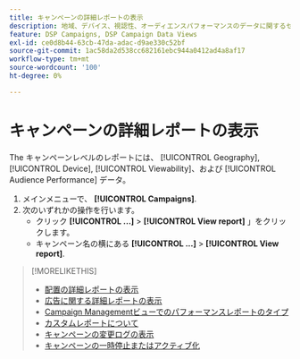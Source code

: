```yaml
---
title: キャンペーンの詳細レポートの表示
description: 地域、デバイス、視認性、オーディエンスパフォーマンスのデータに関するセクションを含む、キャンペーンレベルのレポートを開く方法について説明します。
feature: DSP Campaigns, DSP Campaign Data Views
exl-id: ce0d8b44-63cb-47da-adac-d9ae330c52bf
source-git-commit: 1ac58da2d538cc682161ebc944a0412ad4a8af17
workflow-type: tm+mt
source-wordcount: '100'
ht-degree: 0%

---
```


# キャンペーンの詳細レポートの表示

The <!--legacy --> キャンペーンレベルのレポートには、 [!UICONTROL Geography], [!UICONTROL Device], [!UICONTROL Viewability]、および [!UICONTROL Audience Performance] データ。

1. メインメニューで、 **[!UICONTROL Campaigns]**.
1. 次のいずれかの操作を行います。
   * クリック **[!UICONTROL ...]** > **[!UICONTROL View report]** 」をクリックします。
   * キャンペーン名の横にある  **[!UICONTROL ...]** > **[!UICONTROL View report]**.

>[!MORELIKETHIS]
>
>* [配置の詳細レポートの表示](/help/dsp/campaign-management/placements/placement-view-report.md)
>* [広告に関する詳細レポートの表示](/help/dsp/campaign-management/ads/ad-view-report.md)
>* [Campaign Managementビューでのパフォーマンスレポートのタイプ](/help/dsp/campaign-management/reports/campaign-reports-about.md)
>* [カスタムレポートについて](/help/dsp/reports/report-about.md)
>* [キャンペーンの変更ログの表示](campaign-change-log.md)
>* [キャンペーンの一時停止またはアクティブ化](campaign-pause-activate.md)
